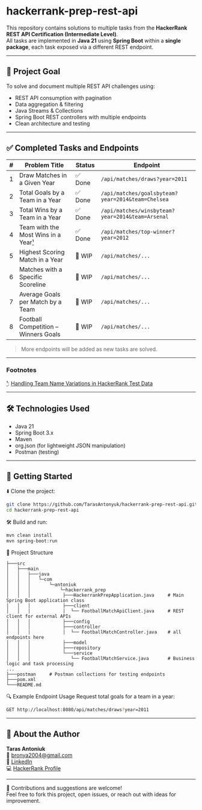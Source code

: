 # hackerrank-prep-rest-api

This repository contains solutions to multiple tasks from the **HackerRank REST API Certification (Intermediate Level)**.  
All tasks are implemented in **Java 21** using **Spring Boot** within a **single package**, each task exposed via a different REST endpoint.

---

## 🎯 Project Goal

To solve and document multiple REST API challenges using:

- REST API consumption with pagination
- Data aggregation & filtering
- Java Streams & Collections
- Spring Boot REST controllers with multiple endpoints
- Clean architecture and testing

---

## ✅ Completed Tasks and Endpoints

| # | Problem Title                                     | Status | Endpoint                  		                      |
|---|---------------------------------------------------|--------|---------------------------------------------------|
| 1 | Draw Matches in a Given Year	                     | ✅ Done | `/api/matches/draws?year=2011`                    |
| 2 | Total Goals by a Team in a Year                   | ✅ Done | `/api/matches/goalsbyteam?year=2014&team=Chelsea` |       
| 3 | Total Wins by a Team in a Year                    | ✅ Done | `/api/matches/winsbyteam?year=2014&team=Arsenal`  |
| 4 | Team with the Most Wins in a Year[¹](#footnote-1) | ✅ Done | `/api/matches/top-winner?year=2012`               |
| 5 | Highest Scoring Match in a Year                   | 🚧 WIP | `/api/matches/...`                                |
| 6 | Matches with a Specific Scoreline                 | 🚧 WIP | `/api/matches/...`                                |
| 7 | Average Goals per Match by a Team                 | 🚧 WIP | `/api/matches/...`                                |
| 8 | Football Competition – Winners Goals              | 🚧 WIP | `/api/matches/...`                                |
> More endpoints will be added as new tasks are solved.
---

### Footnotes

[¹](#footnote-1): [Handling Team Name Variations in HackerRank Test Data](./docs/team-win-analysis.md)

---

## 🛠️ Technologies Used

- Java 21
- Spring Boot 3.x
- Maven
- org.json (for lightweight JSON manipulation)
- Postman (testing)


---

## 🚀 Getting Started

⬇️ Clone the project:
```bash
git clone https://github.com/TarasAntonyuk/hackerrank-prep-rest-api.git
cd hackerrank-prep-rest-api
```

🛠️ Build and run:
```bash
mvn clean install
mvn spring-boot:run
```

📁 Project Structure
```
├───src
│   ├───main
│   │   ├───java
│   │   │   └─com
│   │   │       └─antoniuk
│   │   │           └─hackerrank_prep
│   │   │            ├───HackerrankPrepApplication.java 	# Main Spring Boot application class
│   │   │            ├───client
│   │   |            |	└── FootballMatchApiClient.java 	# REST client for external APIs
│   │   │            ├───config
│   │   │            ├───controller
│   │   |            |	└── FootballMatchController.java 	# all endpoints here
│   │   │            ├───model
│   │   │            ├───repository
│   │   │            └───service
│   │   │               └── FootballMatchService.java     	# Business logic and task processing
...
├───postman 	# Postman collections for testing endpoints
├───pom.xml
└───README.md
```

🔍 Example Endpoint Usage
Request total goals for a team in a year:

```bash
GET http://localhost:8080/api/matches/draws?year=2011
```

---

## 👤 About the Author

**Taras Antoniuk**  
📧 [bronya2004@gmail.com](mailto:bronya2004@gmail.com)  
🔗 [LinkedIn](https://www.linkedin.com/in/taras-antoniuk-7a550816a/)  
💻 [HackerRank Profile](https://www.hackerrank.com/profile/bronya2004)

---

🤝 Contributions and suggestions are welcome!  
Feel free to fork this project, open issues, or reach out with ideas for improvement.

